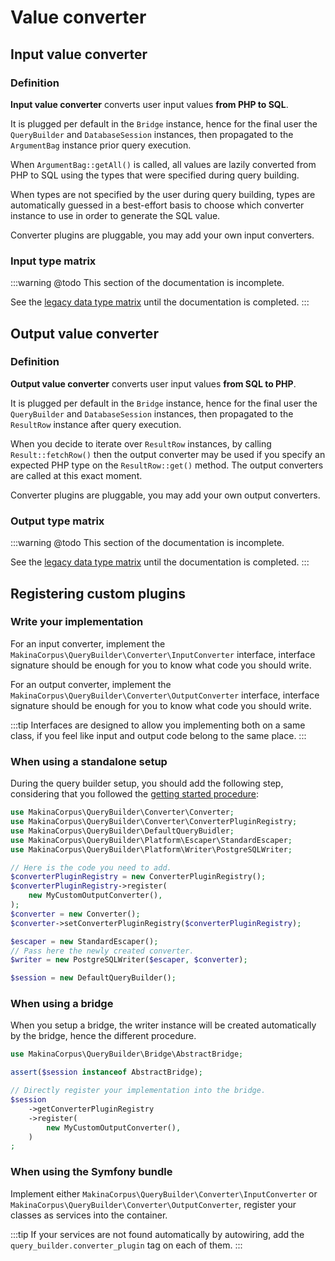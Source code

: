 # Value converter

## Input value converter

### Definition

**Input value converter** converts user input values **from PHP to SQL**.

It is plugged per default in the `Bridge` instance, hence for the final user
the `QueryBuilder` and `DatabaseSession` instances, then propagated to the
`ArgumentBag` instance prior query execution.

When `ArgumentBag::getAll()` is called, all values are lazily converted from
PHP to SQL using the types that were specified during query building.

When types are not specified by the user during query building, types are
automatically guessed in a best-effort basis to choose which converter instance
to use in order to generate the SQL value.

Converter plugins are pluggable, you may add your own input converters.

### Input type matrix

:::warning
@todo This section of the documentation is incomplete.

See the [legacy data type matrix](../query/datatype) until the documentation is completed.
:::

## Output value converter

### Definition

**Output value converter** converts user input values **from SQL to PHP**.

It is plugged per default in the `Bridge` instance, hence for the final user
the `QueryBuilder` and `DatabaseSession` instances, then propagated to the
`ResultRow` instance after query execution.

When you decide to iterate over  `ResultRow` instances, by calling
`Result::fetchRow()` then the output converter may be used if you specify
an expected PHP type on the `ResultRow::get()` method. The output converters
are called at this exact moment.

Converter plugins are pluggable, you may add your own output converters.

### Output type matrix

:::warning
@todo This section of the documentation is incomplete.

See the [legacy data type matrix](../query/datatype) until the documentation is completed.
:::

## Registering custom plugins

### Write your implementation

For an input converter, implement the `MakinaCorpus\QueryBuilder\Converter\InputConverter`
interface, interface signature should be enough for you to know what code
you should write.

For an output converter, implement the `MakinaCorpus\QueryBuilder\Converter\OutputConverter`
interface, interface signature should be enough for you to know what code
you should write.

:::tip
Interfaces are designed to allow you implementing both on a same
class, if you feel like input and output code belong to the same place.
:::

### When using a standalone setup

During the query builder setup, you should add the following step,
considering that you followed the [getting started procedure](../introduction/getting-started):

```php
use MakinaCorpus\QueryBuilder\Converter\Converter;
use MakinaCorpus\QueryBuilder\Converter\ConverterPluginRegistry;
use MakinaCorpus\QueryBuilder\DefaultQueryBuidler;
use MakinaCorpus\QueryBuilder\Platform\Escaper\StandardEscaper;
use MakinaCorpus\QueryBuilder\Platform\Writer\PostgreSQLWriter;

// Here is the code you need to add.
$converterPluginRegistry = new ConverterPluginRegistry();
$converterPluginRegistry->register(
    new MyCustomOutputConverter(),
);
$converter = new Converter();
$converter->setConverterPluginRegistry($converterPluginRegistry);

$escaper = new StandardEscaper();
// Pass here the newly created converter.
$writer = new PostgreSQLWriter($escaper, $converter);

$session = new DefaultQueryBuilder();
```

### When using a bridge

When you setup a bridge, the writer instance will be created automatically
by the bridge, hence the different procedure.

```php
use MakinaCorpus\QueryBuilder\Bridge\AbstractBridge;

assert($session instanceof AbstractBridge);

// Directly register your implementation into the bridge.
$session
    ->getConverterPluginRegistry
    ->register(
        new MyCustomOutputConverter(),
    )
;
```

### When using the Symfony bundle

Implement either `MakinaCorpus\QueryBuilder\Converter\InputConverter` or
`MakinaCorpus\QueryBuilder\Converter\OutputConverter`, register your classes as
services into the container.

:::tip
If your services are not found automatically by autowiring, add the
`query_builder.converter_plugin` tag on each of them.
:::

